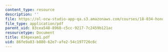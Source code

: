 ```yaml
---
content_type: resource
description: ''
file: https://ol-ocw-studio-app-qa.s3.amazonaws.com/courses/18-034-honors-differential-equations-spring-2004/86fe9a83b88062e7afe254c197726c6c_034pexam1.pdf
file_type: application/pdf
parent_uid: 83cea548-8968-c5cc-9217-7c2459b121ac
resourcetype: Document
title: 034pexam1.pdf
uid: 86fe9a83-b880-62e7-afe2-54c197726c6c
---
```

